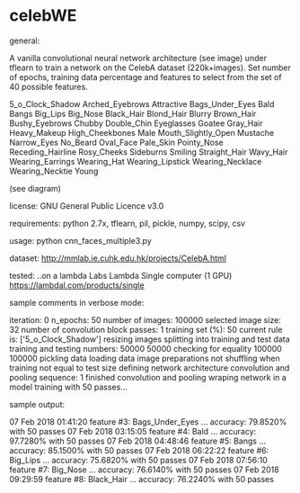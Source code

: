 # celebWE

general:

A vanilla convolutional neural network architecture (see image) under tflearn to train a network on the CelebA dataset (220k+images). Set number of epochs, training data percentage and features to select from the set of 40 possible features.

5_o_Clock_Shadow Arched_Eyebrows Attractive Bags_Under_Eyes Bald Bangs Big_Lips Big_Nose Black_Hair 	Blond_Hair Blurry Brown_Hair Bushy_Eyebrows Chubby Double_Chin Eyeglasses Goatee Gray_Hair Heavy_Makeup High_Cheekbones Male Mouth_Slightly_Open Mustache Narrow_Eyes No_Beard Oval_Face 	Pale_Skin Pointy_Nose Receding_Hairline Rosy_Cheeks Sideburns Smiling Straight_Hair Wavy_Hair 	Wearing_Earrings Wearing_Hat Wearing_Lipstick Wearing_Necklace Wearing_Necktie Young


(see diagram)

license:
GNU General Public Licence v3.0

requirements:
python 2.7x, tflearn, pil, pickle, numpy, scipy, csv

usage:
python cnn_faces_multiple3.py

dataset:
http://mmlab.ie.cuhk.edu.hk/projects/CelebA.html

tested:
..on a lambda Labs Lambda Single computer (1 GPU) https://lambdal.com/products/single 


sample comments in verbose mode:

iteration:  0
n_epochs:  50
number of images:  100000
selected image size:  32
number of convolution block passes:  1
training set (%):  50
current rule is:  ['5_o_Clock_Shadow']
resizing images
splitting into training and test data
training and testing numbers:  50000 50000
checking for equality  100000 100000
pickling data
loading data
image preparations
not shuffling when training not equal to test size
defining network architecture
convolution and pooling sequence:  1
finished convolution and pooling
wraping network in a model
training with 50 passes...


sample output:

07 Feb 2018 01:41:20 feature #3: Bags_Under_Eyes ... accuracy: 79.8520% with 50 passes
07 Feb 2018 03:15:05 feature #4: Bald ... accuracy: 97.7280% with 50 passes
07 Feb 2018 04:48:46 feature #5: Bangs ... accuracy: 85.1500% with 50 passes
07 Feb 2018 06:22:22 feature #6: Big_Lips ... accuracy: 75.6820% with 50 passes
07 Feb 2018 07:56:10 feature #7: Big_Nose ... accuracy: 76.6140% with 50 passes
07 Feb 2018 09:29:59 feature #8: Black_Hair ... accuracy: 76.2240% with 50 passes
